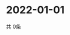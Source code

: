 # 2022-01-01
  共 0条

  <!-- BEGIN -->
  <!-- 最后更新时间Sat Jan 01 2022 21:02:36 GMT+0000 (Coordinated Universal Time) -->
  
  <!-- END -->
  
  